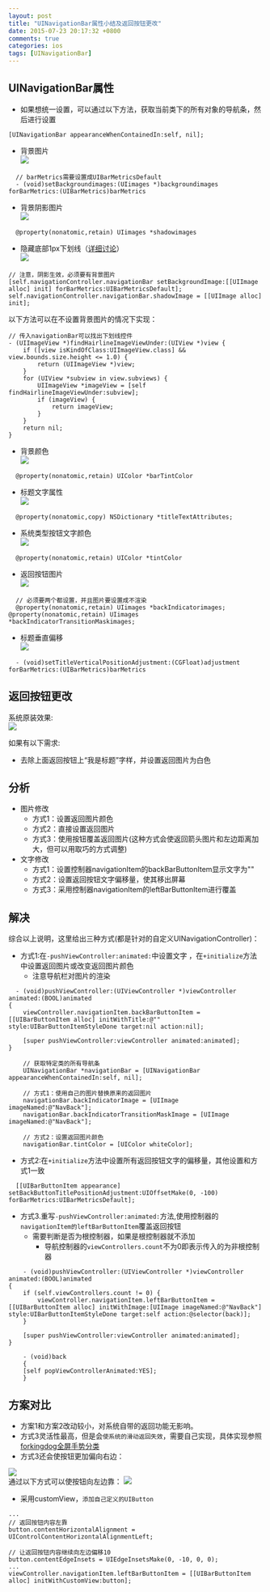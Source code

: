 ```yaml
---
layout: post
title: "UINavigationBar属性小结及返回按钮更改"
date: 2015-07-23 20:17:32 +0800
comments: true
categories: ios
tags: [UINavigationBar]
---
```


## UINavigationBar属性

- 如果想统一设置，可以通过以下方法，获取当前类下的所有对象的导航条，然后进行设置

```objc
[UINavigationBar appearanceWhenContainedIn:self, nil];
```

- 背景图片<br>
![](/images/Snip20150724_4.png)

```objc
  // barMetrics需要设置成UIBarMetricsDefault
  - (void)setBackgroundimages:(UIimages *)backgroundimages forBarMetrics:(UIBarMetrics)barMetrics
```
- 背景阴影图片<br>
![](/images/Snip20150724_5.png)

```objc
  @property(nonatomic,retain) UIimages *shadowimages
```
<!--more-->
- 隐藏底部1px下划线（[详细讨论](http://stackoverflow.com/questions/19226965/how-to-hide-ios7-uinavigationbar-1px-bottom-line)）<br>
![](/images/Snip20151116_1.png)

```objc
// 注意，阴影生效，必须要有背景图片
[self.navigationController.navigationBar setBackgroundImage:[[UIImage alloc] init] forBarMetrics:UIBarMetricsDefault];
self.navigationController.navigationBar.shadowImage = [[UIImage alloc] init];
```
以下方法可以在不设置背景图片的情况下实现：

```objc
// 传入navigationBar可以找出下划线控件
- (UIImageView *)findHairlineImageViewUnder:(UIView *)view {
    if ([view isKindOfClass:UIImageView.class] && view.bounds.size.height <= 1.0) {
        return (UIImageView *)view;
    }
    for (UIView *subview in view.subviews) {
        UIImageView *imageView = [self findHairlineImageViewUnder:subview];
        if (imageView) {
            return imageView;
        }
    }
    return nil;
}
```

- 背景颜色<br>
![](/images/Snip20150724_6.png)

```objc
  @property(nonatomic,retain) UIColor *barTintColor
```

- 标题文字属性<br>
![](/images/Snip20150724_10.png)

```objc
  @property(nonatomic,copy) NSDictionary *titleTextAttributes;
```
- 系统类型按钮文字颜色<br>
![](/images/Snip20150724_9.png)

```objc
  @property(nonatomic,retain) UIColor *tintColor
```
- 返回按钮图片<br>
![](/images/Snip20150724_11.png)

```objc
  // 必须要两个都设置，并且图片要设置成不渲染
  @property(nonatomic,retain) UIimages *backIndicatorimages;
@property(nonatomic,retain) UIimages *backIndicatorTransitionMaskimages;
```
- 标题垂直偏移<br>
![](/images/Snip20150724_12.png)

```objc
  - (void)setTitleVerticalPositionAdjustment:(CGFloat)adjustment forBarMetrics:(UIBarMetrics)barMetrics
```

## 返回按钮更改

系统原装效果:<br>
![](/images/Snip20150724_13.png)<br>

如果有以下需求:

- 去除上面返回按钮上“我是标题”字样，并设置返回图片为白色

## 分析

- 图片修改
    - 方式1：设置返回图片颜色
    - 方式2：直接设置返回图片
    - 方式3：使用按钮覆盖返回图片(这种方式会使返回箭头图片和左边距离加大，但可以用取巧的方式调整)
- 文字修改
    - 方式1：设置控制器navigationItem的backBarButtonItem显示文字为""
    - 方式2：设置返回按钮文字偏移量，使其移出屏幕
    - 方式3：采用控制器navigationItem的leftBarButtonItem进行覆盖
    
## 解决

综合以上说明，这里给出三种方式(都是针对的自定义UINavigationController)：

  - 方式1:在`-pushViewController:animated:`中设置文字 ，在`+initialize`方法中设置返回图片或改变返回图片颜色
    - 注意导航栏对图片的渲染
  
```objc
  - (void)pushViewController:(UIViewController *)viewController animated:(BOOL)animated
{
    viewController.navigationItem.backBarButtonItem = [[UIBarButtonItem alloc] initWithTitle:@"" style:UIBarButtonItemStyleDone target:nil action:nil];

    [super pushViewController:viewController animated:animated];
}
```
  
```objc
    // 获取特定类的所有导航条
    UINavigationBar *navigationBar = [UINavigationBar appearanceWhenContainedIn:self, nil];
    
    // 方式1：使用自己的图片替换原来的返回图片
    navigationBar.backIndicatorImage = [UIImage imageNamed:@"NavBack"];
    navigationBar.backIndicatorTransitionMaskImage = [UIImage imageNamed:@"NavBack"];

    // 方式2：设置返回图片颜色
    navigationBar.tintColor = [UIColor whiteColor];
```
  
  - 方式2:在`+initialize`方法中设置所有返回按钮文字的偏移量，其他设置和方式1一致
  
```
  [[UIBarButtonItem appearance] setBackButtonTitlePositionAdjustment:UIOffsetMake(0, -100) forBarMetrics:UIBarMetricsDefault];
```
  
  - 方式3.重写`-pushViewController:animated:`方法,使用控制器的`navigationItem的leftBarButtonItem`覆盖返回按钮
    - 需要判断是否为根控制器，如果是根控制器就不添加
      - 导航控制器的`viewControllers.count`不为0即表示传入的为非根控制器

```
    - (void)pushViewController:(UIViewController *)viewController animated:(BOOL)animated
{
    if (self.viewControllers.count != 0) {
        viewController.navigationItem.leftBarButtonItem = [[UIBarButtonItem alloc] initWithImage:[UIImage imageNamed:@"NavBack"] style:UIBarButtonItemStyleDone target:self action:@selector(back)];
    }

    [super pushViewController:viewController animated:animated];
}
```

```
    - (void)back
	{
    [self popViewControllerAnimated:YES];
    }
```

## 方案对比

- 方案1和方案2改动较小，对系统自带的返回功能无影响。<br>
- 方式3灵活性最高，但是会`使系统的滑动返回失效`，需要自己实现，具体实现参照[forkingdog全屏手势分类](https://github.com/forkingdog/FDFullscreenPopGesture)<br>
- 方式3还会使按钮更加偏向右边：

![](/images/Snip20150722_10.png)<br>
通过以下方式可以使按钮向左边靠：
![](/images/Snip20150722_11.png)<br>
- 采用customView，`添加自己定义的UIButton`<br>

```
...
// 返回按钮内容左靠
button.contentHorizontalAlignment = UIControlContentHorizontalAlignmentLeft;

// 让返回按钮内容继续向左边偏移10
button.contentEdgeInsets = UIEdgeInsetsMake(0, -10, 0, 0);
...
viewController.navigationItem.leftBarButtonItem = [[UIBarButtonItem alloc] initWithCustomView:button];
```